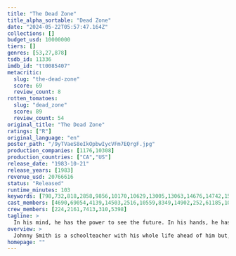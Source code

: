 ```yaml
---
title: "The Dead Zone"
title_alpha_sortable: "Dead Zone"
date: "2024-05-22T05:57:47.164Z"
collections: []
budget_usd: 10000000
tiers: []
genres: [53,27,878]
tsdb_id: 11336
imdb_id: "tt0085407"
metacritic:
  slug: "the-dead-zone"
  score: 69
  review_count: 8
rotten_tomatoes:
  slug: "dead_zone"
  score: 89
  review_count: 54
original_title: "The Dead Zone"
ratings: ["R"]
original_language: "en"
poster_path: "/9yTVaeS8eIkOpbwIycVFm7EQrgF.jpg"
production_companies: [1176,10308]
production_countries: ["CA","US"]
release_date: "1983-10-21"
release_years: [1983]
revenue_usd: 20766616
status: "Released"
runtime_minutes: 103
keywords: [798,732,818,2858,9856,10170,10629,13005,13063,14676,14742,15002,33505,41410]
cast_members: [4690,69054,4139,14503,2516,10559,8349,14902,252,61185,1081827,243939,12483,43429,58406,133800,971538,1008656,12643]
crew_members: [224,2161,7413,310,5398]
tagline: >
  In his mind, he has the power to see the future. In his hands, he has the power to change it.
overview: >
  Johnny Smith is a schoolteacher with his whole life ahead of him but, after leaving his fiancee's home one night, is involved in a car crash which leaves him in a coma for 5 years. When he wakes, he discovers he has an ability to see into the past, present and future life of anyone with whom he comes into physical contact.
homepage: ""
---
```

